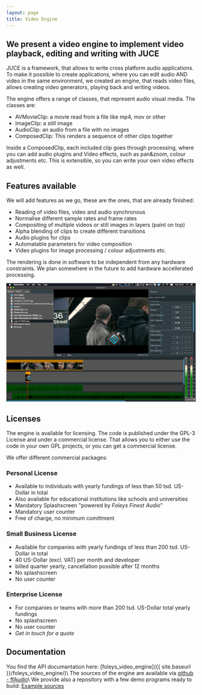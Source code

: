 ```yaml
---
layout: page
title: Video Engine
---
```


We present a video engine to implement video playback, editing and writing with JUCE
------------------------------------------------------------------------------------

JUCE is a framework, that allows to write cross platform audio applications. To make it possible to create applications, where you can edit audio AND video in the same environment, we created an engine, that reads video files, allows creating video generators, playing back and writing videos.

The engine offers a range of classes, that represent audio visual media. The classes are: 

- AVMovieClip: a movie read from a file like mp4, mov or other
- ImageClip: a still image
- AudioClip: an audio from a file with no images
- ComposedClip: This renders a sequence of other clips together

Inside a ComposedClip, each included clip goes through processing, where you can add audio plugins and Video effects, such as pan&zoom, colour adjustments etc.
This is extensible, so you can write your own video effects as well.

Features available
------------------

We will add features as we go, these are the ones, that are already finished:

- Reading of video files, video and audio synchronous
- Normalise different sample rates and frame rates
- Compositing of multiple videos or still images in layers (paint on top)
- Alpha blending of clips to create different transitions
- Audio plugins for clips
- Automatable parameters for video composition
- Video plugins for image processing / colour adjustments etc.

The rendering is done in software to be independent from any hardware constraints. We plan somewhere in the future to add hardware accellerated processing.

![VideoEditor Screenshot](/img/VideoEditor.png)

Licenses
--------

The engine is available for licensing. The code is published under the GPL-3 License and under a commercial license. That allows you to either use the code in your own GPL projects, or you can get a commercial license.

We offer different commercial packages:

### Personal License

- Available to individuals with yearly fundings of less than 50 tsd. US-Dollar in total
- Also available for educational institutions like schools and universities
- Mandatory Splashscreen "powered by _Foleys Finest Audio_"
- Mandatory user counter
- Free of charge, no minimum comittment

### Small Business License

- Available for companies with yearly fundings of less than 200 tsd. US-Dollar in total
- 40 US-Dollar (excl. VAT) per month and developer
- billed quarter yearly, cancellation possible after 12 months
- No splashscreen
- No user counter

### Enterprise License

- For companies or teams with more than 200 tsd. US-Dollar total yearly fundings
- No splashscreen
- No user counter
- _Get in touch for a quote_

Documentation
-------------

You find the API documantation here: [foleys_video_engine]({{ site.baseurl }}/foleys_video_engine/)\\
The sources of the engine are available via [github - ffAudio](https://github.com/ffAudio/foleys_video_engine/)\\
We provide also a repository with a few demo programs ready to build: [Example sources](https://github.com/ffAudio/VideoExamples/)


